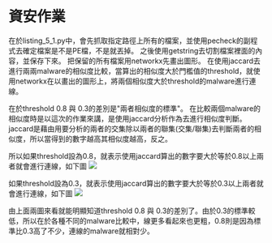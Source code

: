 # 資安作業
在於listing_5_1.py中，會先抓取指定路徑上所有的檔案，並使用pecheck的副程式去確定檔案是不是PE檔，不是就丟掉。
之後使用getstring去切割檔案裡面的內容，並保存下來。
把保留的所有檔案用networkx先畫出圖形。
在使用jaccard去進行兩兩malware的相似度比較，當算出的相似度大於門檻值的threshold，就使用networkx在以畫出的圖形上，將兩個相似度大於threshold的malware進行連線。


在於threshold 0.8 與 0.3的差別是"兩者相似度的標準"。
在比較兩個malware的相似度時是以這次的作業來講，是使用jaccard分析作為去進行相似度判斷。
jaccard是藉由用要分析的兩者的交集除以兩者的聯集(交集/聯集)去判斷兩者的相似度，所以當得到的數字越高其相似度越高，反之。

所以如果threshold設為0.8，就表示使用jaccard算出的數字要大於等於0.8以上兩者就會進行連線，如下圖
![](https://i.imgur.com/P2cmFvG.png)

如果threshold設為0.3，就表示使用jaccard算出的數字要大於等於0.3以上兩者就會進行連線，如下圖
![](https://i.imgur.com/P24PSRW.png)

由上面兩圖來看就能明顯知道threshold 0.8 與 0.3的差別了。由於0.3的標準較低，所以在於各種不同的malware比較中，線更多看起來也更粗，0.8則是因為標準比0.3高了不少，連線的malware就相對少。
